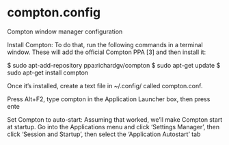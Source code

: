 # compton.config
Compton window manager configuration

Install Compton:
To do that, run the following commands in a terminal window. These will add the official Compton PPA [3] and then install it:

$ sudo apt-add-repository ppa:richardgv/compton
$ sudo apt-get update
$ sudo apt-get install compton

Once it’s installed, create a text file in ~/.config/ called compton.conf.

Press Alt+F2, type compton in the Application Launcher box, then press ente

Set Compton to auto-start:
Assuming that worked, we’ll make Compton start at startup. Go into the Applications menu and click ‘Settings Manager’, then click ‘Session and Startup’, then select the ‘Application Autostart’ tab
